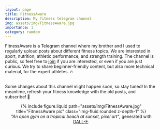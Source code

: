 ```yaml
---
layout: page
title: FitnessAware
description: My fitness telegram channel
img: assets/img/FitnessAware.jpg
importance: 1
category: random
---
```


FitnessAware is a Telegram channel where my brother and I used to regularly upload posts about different fitness topics. We are interested in sport, nutrition, athletic performance, and strength training. The channel is public, so feel free to [join](https://t.me/FitnessAware) if you are interested, or even if you are just curious. We try to share beginner-friendly content, but also more technical material, for the expert athletes. :fire: <br/><br/>

Some changes about this channel might happen soon, so stay tuned! In the meantime, refresh your fitness knowledge with the old posts, and subscribe! :muscle:

<div class="row">
    <center>
        <div class="col-sm-6 mt-3 mt-md-0">
            {% include figure.liquid path="assets/img/FitnessAware.jpg" title="FitnessAware pic" class="img-fluid rounded z-depth-1" %}
        </div>
    </center>
</div>
<div class="caption">
    <center>
        <em>"An open gym on a tropical beach at sunset, pixel art"</em>, generated with <a href="https://openai.com/dall-e-2/">DALL-E</a>.
    </center>
</div>
